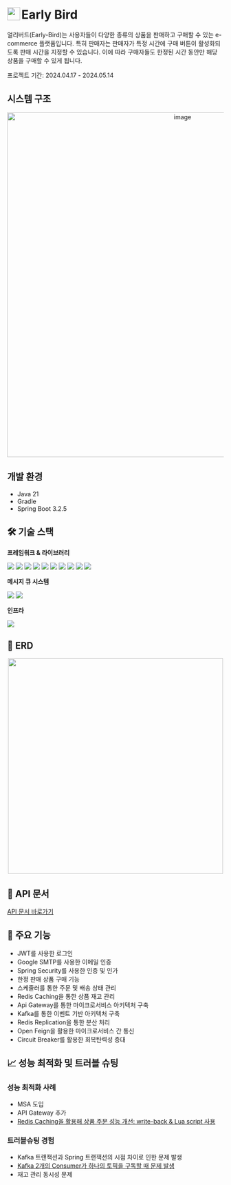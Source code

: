 <img src="https://github.com/wl2258/early-bird/assets/77067383/6cc5787a-36fa-4122-91c6-ea037d0af7fb" width="30" height="auto" align="left" /> 
<span style="margin-left: 10px;"><h1>Early Bird</h1></span>

얼리버드(Early-Bird)는 사용자들이 다양한 종류의 상품을 판매하고 구매할 수 있는 e-commerce 플랫폼입니다. 특히 판매자는 판매자가 특정 시간에 구매 버튼이 활성화되도록 판매 시간을 지정할 수 있습니다. 이에 따라 구매자들도 한정된 시간 동안만 해당 상품을 구매할 수 있게 됩니다.

프로젝트 기간: 2024.04.17 - 2024.05.14

## 시스템 구조
<p align="center">
    <img width="800" alt="image" src="https://github.com/wl2258/early-bird/assets/77067383/e452f2d9-19af-4dfa-9e76-596c8e43cde0">
</p>

## 개발 환경
- Java 21
- Gradle
- Spring Boot 3.2.5

## 🛠 기술 스택
**프레임워크 & 라이브러리**
<div>
    <img src="https://img.shields.io/badge/Spring Boot-6DB33F?style=for-the-badge&logo=Spring Boot&logoColor=white"/>
    <img src="https://img.shields.io/badge/Spring Security-6DB33F?style=for-the-badge&logo=Spring Security&logoColor=white"/>
    <img src="https://img.shields.io/badge/Spring Cloud Gateway-6DB33F?style=for-the-badge&logo=Spring Cloud Gateway&logoColor=white"/>
    <img src="https://img.shields.io/badge/Spring Cloud Netflix Eureka-6DB33F?style=for-the-badge&logo=Spring Cloud Netflix Eureka&logoColor=white"/>
    <img src="https://img.shields.io/badge/Spring Cloud Config-6DB33F?style=for-the-badge&logo=Spring Cloud Config&logoColor=white"/>
    <img src="https://img.shields.io/badge/Spring Cloud Bus-6DB33F?style=for-the-badge&logo=Spring Cloud Bus&logoColor=white"/>
    <img src="https://img.shields.io/badge/Spring Cloud OpenFeign-6DB33F?style=for-the-badge&logo=OpenFeign&logoColor=white"/>
    <img src="https://img.shields.io/badge/Spring Cloud Circuit Breaker-6DB33F?style=for-the-badge&logo=CircuitBreaker&logoColor=white"/>
    <img src="https://img.shields.io/badge/Hibernate-59666C?style=for-the-badge&logo=Hibernate&logoColor=white"/>
    <img src="https://img.shields.io/badge/QueryDSL-59666C?style=for-the-badge&logo=QueryDSL&logoColor=white"/>
</div>

**메시지 큐 시스템**
<div>
    <img src="https://img.shields.io/badge/Apache Kafka-231F20?style=for-the-badge&logo=Apache Kafka&logoColor=white"/>
    <img src="https://img.shields.io/badge/RabbitMQ-FF6600?style=for-the-badge&logo=RabbitMQ&logoColor=white"/>
</div>

**인프라**
<div>
    <img src="https://img.shields.io/badge/Docker-2496ED?style=for-the-badge&logo=Docker&logoColor=white"/>
</div>

## 📌 ERD
<p align="center">
  <img src="https://github.com/wl2258/early-bird/assets/77067383/28379645-6ea6-49ab-8c25-54b6c0166ac9" width="500" />
</p>

## 📜 API 문서
[API 문서 바로가기](https://documenter.getpostman.com/view/19468204/2sA3JRaf81)

## 🌟 주요 기능
- JWT를 사용한 로그인
- Google SMTP를 사용한 이메일 인증
- Spring Security를 사용한 인증 및 인가
- 한정 판매 상품 구매 기능
- 스케줄러를 통한 주문 및 배송 상태 관리
- Redis Caching을 통한 상품 재고 관리
- Api Gateway를 통한 마이크로서비스 아키텍처 구축
- Kafka를 통한 이벤트 기반 아키텍처 구축
- Redis Replication을 통한 분산 처리
- Open Feign을 활용한 마이크로서비스 간 통신
- Circuit Breaker를 활용한 회복탄력성 증대

## 📈 성능 최적화 및 트러블 슈팅

### 성능 최적화 사례
- MSA 도입
- API Gateway 추가
- [Redis Caching을 활용해 상품 주문 성능 개선: write-back & Lua script 사용](https://ssonzm.tistory.com/114)

### 트러블슈팅 경험
- Kafka 트랜잭션과 Spring 트랜잭션의 시점 차이로 인한 문제 발생
- [Kafka 2개의 Consumer가 하나의 토픽을 구독할 때 문제 발생](https://ssonzm.tistory.com/117)
- 재고 관리 동시성 문제 
